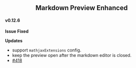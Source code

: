 <center>
  <h2> Markdown Preview Enhanced </h2>
</center>


#### v0.12.6  

**Issue Fixed**  

**Updates**  
* support `mathjaxExtensions` config.  
* keep the preview open after the markdown editor is closed.  
* [#418](haha)